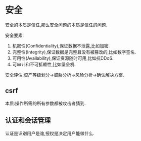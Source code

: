 # 安全

安全的本质是信任,那么安全问题的本质是信任的问题.

安全要素:
1. 机密性(Confidentiality),保证数据不泄露,比如加密.
1. 完整性(Integrity),保证数据是完整且没有被篡改的,比如数字签名.
1. 可用性(Availability),保证资源随时可用,比如抗DDoS.
1. 可审计和不可抵赖性,比如堡垒机.

安全评估:资产等级划分->威胁分析->风险分析->确认解决方案.


## csrf

本质:操作所需的所有参数都被攻击者猜到.

## 认证和会话管理

认证是识别用户是谁,授权是决定用户能做什么.
